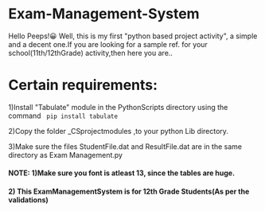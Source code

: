 # Exam-Management-System

Hello Peeps!😀
 Well, this is my first "python based project activity", a simple and a decent one.If you are looking for a sample ref. for your school(11th/12thGrade) activity,then here you are..




# Certain requirements:

1)Install "Tabulate" module in the PythonScripts directory using the command ``` pip install tabulate```

2)Copy the folder _CSprojectmodules ,to your python Lib directory.

3)Make sure the files StudentFile.dat and ResultFile.dat are in the same directory as Exam Management.py

#### NOTE: 1)Make sure you font is atleast 13, since the tables are huge.
####      2) This ExamManagementSystem is for 12th Grade Students(As per the validations)

